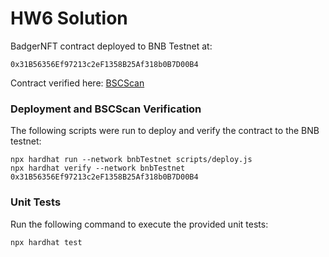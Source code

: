 # HW6 Solution

BadgerNFT contract deployed to BNB Testnet at:

```
0x31B56356Ef97213c2eF1358B25Af318b0B7D00B4
```

Contract verified here:
[BSCScan](https://testnet.bscscan.com/address/0x31B56356Ef97213c2eF1358B25Af318b0B7D00B4#code)

### Deployment and BSCScan Verification

The following scripts were run to deploy and verify the contract to the BNB testnet:

```shell
npx hardhat run --network bnbTestnet scripts/deploy.js
npx hardhat verify --network bnbTestnet 0x31B56356Ef97213c2eF1358B25Af318b0B7D00B4
```

### Unit Tests

Run the following command to execute the provided unit tests:

```shell
npx hardhat test
```